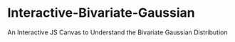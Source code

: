 # Interactive-Bivariate-Gaussian
An Interactive JS Canvas to Understand the Bivariate Gaussian Distribution
